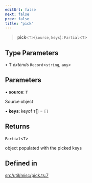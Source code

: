 ```yaml
---
editUrl: false
next: false
prev: false
title: "pick"
---
```


> **pick**\<`T`\>(`source`, `keys`): `Partial`\<`T`\>

## Type Parameters

• **T** *extends* `Record`\<`string`, `any`\>

## Parameters

• **source**: `T`

Source object

• **keys**: keyof `T`[] = `[]`

## Returns

`Partial`\<`T`\>

object populated with the picked keys

## Defined in

[src/util/misc/pick.ts:7](https://github.com/fabricjs/fabric.js/blob/c093e29e73123dafcfa091ff4d5e04e690bb796e/src/util/misc/pick.ts#L7)
